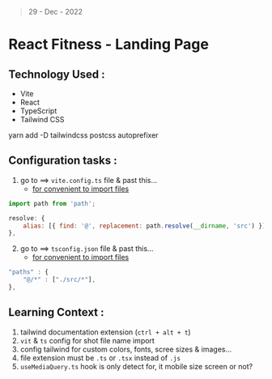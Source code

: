 > 29 - Dec - 2022

# React Fitness - Landing Page

## Technology Used :
* Vite
* React 
* TypeScript
* Tailwind CSS


yarn add -D tailwindcss postcss autoprefixer


## Configuration tasks :

1. go to ==> `vite.config.ts` file & past this...
    * <u>for convenient to import files</u>

```js
import path from 'path';

resolve: {
    alias: [{ find: '@', replacement: path.resolve(__dirname, 'src') }],
},
```

2. go to ==> `tsconfig.json` file & past this...
    * <u>for convenient to import files</u>

```js
"paths" : {
    "@/*" : ["./src/*"],
},
```


## Learning Context :
1. tailwind documentation extension (`ctrl + alt + t`)
2. `vit` & `ts` config for shot file name import 
3. config tailwind for custom colors, fonts, scree sizes & images...
4. file extension must be `.ts` or `.tsx` instead of `.js`
5. `useMediaQuery.ts` hook is only detect for, it mobile size screen or not?